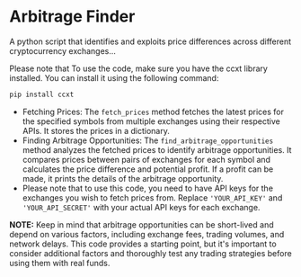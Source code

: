 # Arbitrage Finder

A python script that identifies and exploits price differences across different cryptocurrency exchanges...


Please note that To use the code, make sure you have the ccxt library installed. You can install it using the following command:

```bash
pip install ccxt
```

- Fetching Prices: The ```fetch_prices``` method fetches the latest prices for the specified symbols from multiple exchanges using their respective APIs. It stores the prices in a dictionary.
- Finding Arbitrage Opportunities: The ```find_arbitrage_opportunities``` method analyzes the fetched prices to identify arbitrage opportunities. It compares prices between pairs of exchanges for each symbol and calculates the price difference and potential profit. If a profit can be made, it prints the details of the arbitrage opportunity.
- Please note that to use this code, you need to have API keys for the exchanges you wish to fetch prices from. Replace ```'YOUR_API_KEY'``` and ```'YOUR_API_SECRET'``` with your actual API keys for each exchange.

__NOTE:__ Keep in mind that arbitrage opportunities can be short-lived and depend on various factors, including exchange fees, trading volumes, and network delays. This code provides a starting point, but it's important to consider additional factors and thoroughly test any trading strategies before using them with real funds.
